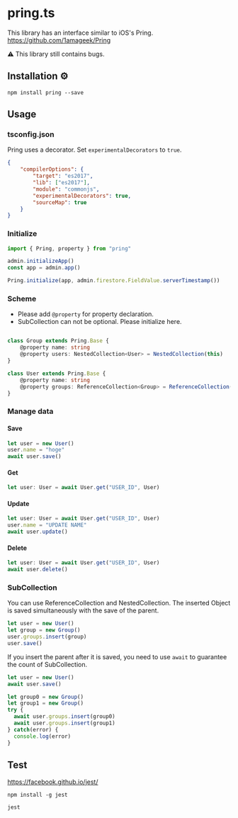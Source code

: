 # pring.ts

This library has an interface similar to iOS's Pring.
https://github.com/1amageek/Pring

⚠️ This library still contains bugs.

## Installation ⚙

`npm install pring --save `


## Usage

### tsconfig.json

Pring uses a decorator.
Set `experimentalDecorators` to `true`.

```JSON
{
    "compilerOptions": {
        "target": "es2017",
        "lib": ["es2017"],
        "module": "commonjs",
        "experimentalDecorators": true,
        "sourceMap": true
    }
}
```

### Initialize

``` typescript
import { Pring, property } from "pring"

admin.initializeApp()
const app = admin.app()

Pring.initialize(app, admin.firestore.FieldValue.serverTimestamp())
```

### Scheme

- Please add `@property` for property declaration.
- SubCollection can not be optional. Please initialize here.

``` typescript

class Group extends Pring.Base {
    @property name: string
    @property users: NestedCollection<User> = NestedCollection(this)
}

class User extends Pring.Base {
    @property name: string
    @property groups: ReferenceCollection<Group> = ReferenceCollection(this)
}
```

### Manage data

#### Save
``` typescript
let user = new User()
user.name = "hoge"
await user.save()
```

#### Get
``` typescript
let user: User = await User.get("USER_ID", User)
```

#### Update
``` typescript
let user: User = await User.get("USER_ID", User)
user.name = "UPDATE NAME"
await user.update()
```

#### Delete
``` typescript
let user: User = await User.get("USER_ID", User)
await user.delete()
```

### SubCollection
You can use ReferenceCollection and NestedCollection.
The inserted Object is saved simultaneously with the save of the parent.


``` typescript
let user = new User()
let group = new Group()
user.groups.insert(group)
user.save()
```

If you insert the parent after it is saved, you need to use `await` to guarantee the count of SubCollection.
``` typescript
let user = new User()
await user.save()

let group0 = new Group()
let group1 = new Group()
try {
  await user.groups.insert(group0)
  await user.groups.insert(group1)
} catch(error) {
  console.log(error)
}
```

## Test

https://facebook.github.io/jest/

```shell
npm install -g jest 
```

```shell
jest
```

